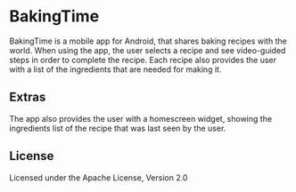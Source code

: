 # BakingTime
BakingTime is a mobile app for Android, that shares baking recipes with the world.
When using the app, the user selects a recipe and see video-guided steps in order to complete the recipe.
Each recipe also provides the user with a list of the ingredients that are needed for making it.

## Extras
The app also provides the user with a homescreen widget, showing the ingredients list of the recipe that was last seen by the user.

## License
Licensed under the Apache License, Version 2.0
